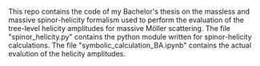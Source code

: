 This repo contains the code of my Bachelor's thesis on the massless and massive spinor-helicity formalism used to perform the evaluation of the tree-level helicity amplitudes for massive Möller scattering. The file "spinor_helicity.py" contains the python module written for spinor-helicity calculations. The file "symbolic_calculation_BA.ipynb" contains the actual evalution of the helicity amplitudes.

